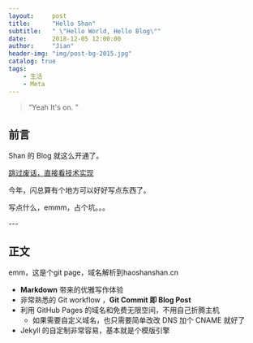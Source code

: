 ```yaml
---
layout:     post
title:      "Hello Shan"
subtitle:   " \"Hello World, Hello Blog\""
date:       2018-12-05 12:00:00
author:     "Jian"
header-img: "img/post-bg-2015.jpg"
catalog: true
tags:
    - 生活
    - Meta
---
```


> “Yeah It's on. ”


## 前言

Shan 的 Blog 就这么开通了。

[跳过废话，直接看技术实现 ](#build) 



今年，闪总算有个地方可以好好写点东西了。

写点什么，emmm，占个坑。。。


<p id = "build"></p>
---

## 正文
emm，这是个git page，域名解析到haoshanshan.cn

* **Markdown** 带来的优雅写作体验
* 非常熟悉的 Git workflow ，**Git Commit 即 Blog Post**
* 利用 GitHub Pages 的域名和免费无限空间，不用自己折腾主机
	* 如果需要自定义域名，也只需要简单改改 DNS 加个 CNAME 就好了 
* Jekyll 的自定制非常容易，基本就是个模版引擎



